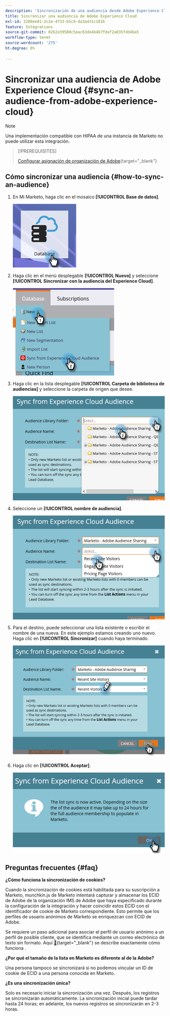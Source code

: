 ```yaml
---
description: 'Sincronización de una audiencia desde Adobe Experience Cloud: documentos de Marketo, documentación del producto'
title: Sincronizar una audiencia de Adobe Experience Cloud
exl-id: 2288ee01-2c2e-4f33-b5c9-da3a431c1816
feature: Integrations
source-git-commit: 02b2e39580c5eac63de4b4b7fdaf2a835fdd4ba5
workflow-type: tm+mt
source-wordcount: '275'
ht-degree: 0%

---
```


# Sincronizar una audiencia de Adobe Experience Cloud {#sync-an-audience-from-adobe-experience-cloud}

>[!NOTE]
>
>Una implementación compatible con HIPAA de una instancia de Marketo no puede utilizar esta integración.

>[!PREREQUISITES]
>
>[Configurar asignación de organización de Adobe](/help/marketo/product-docs/adobe-experience-cloud-integrations/set-up-adobe-organization-mapping.md){target="_blank"}

## Cómo sincronizar una audiencia {#how-to-sync-an-audience}

1. En Mi Marketo, haga clic en el mosaico **[!UICONTROL Base de datos]**.

   ![](assets/sync-an-audience-from-adobe-experience-cloud-1.png)

1. Haga clic en el menú desplegable **[!UICONTROL Nuevo]** y seleccione **[!UICONTROL Sincronizar con la audiencia del Experience Cloud]**.

   ![](assets/sync-an-audience-from-adobe-experience-cloud-2.png)

1. Haga clic en la lista desplegable **[!UICONTROL Carpeta de biblioteca de audiencias]** y seleccione la carpeta de origen que desee.

   ![](assets/sync-an-audience-from-adobe-experience-cloud-3.png)

1. Seleccione un **[!UICONTROL nombre de audiencia]**.

   ![](assets/sync-an-audience-from-adobe-experience-cloud-4.png)

1. Para el destino, puede seleccionar una lista existente o escribir el nombre de una nueva. En este ejemplo estamos creando uno nuevo. Haga clic en **[!UICONTROL Sincronizar]** cuando haya terminado.

   ![](assets/sync-an-audience-from-adobe-experience-cloud-5.png)

1. Haga clic en **[!UICONTROL Aceptar]**.

   ![](assets/sync-an-audience-from-adobe-experience-cloud-6.png)

## Preguntas frecuentes {#faq}

**¿Cómo funciona la sincronización de cookies?**

Cuando la sincronización de cookies está habilitada para su suscripción a Marketo, munchkin.js de Marketo intentará capturar y almacenar los ECID de Adobe de la organización IMS de Adobe que haya especificado durante la configuración de la integración y hacer coincidir estos ECID con el identificador de cookie de Marketo correspondiente. Esto permite que los perfiles de usuario anónimos de Marketo se enriquezcan con ECID de Adobe.

Se requiere un paso adicional para asociar el perfil de usuario anónimo a un perfil de posible cliente, que se identifica mediante un correo electrónico de texto sin formato. Aquí [&#128279;](/help/marketo/product-docs/reporting/basic-reporting/report-activity/tracking-anonymous-activity-and-people.md){target="_blank"} se describe exactamente cómo funciona .

**¿Por qué el tamaño de la lista en Marketo es diferente al de la Adobe?**

Una persona tampoco se sincronizará si no podemos vincular un ID de cookie de ECID a una persona conocida en Marketo.

**¿Es una sincronización única?**

Solo es necesario iniciar la sincronización una vez. Después, los registros se sincronizarán automáticamente. La sincronización inicial puede tardar hasta 24 horas; en adelante, los nuevos registros se sincronizarán en 2-3 horas.
